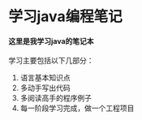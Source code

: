 # 学习java编程笔记

####  这里是我学习java的笔记本 

学习主要包括以下几部分： 

1. 语言基本知识点
2. 多动手写出代码
3. 多阅读高手的程序例子
4. 每一阶段学习完成，做一个工程项目 

